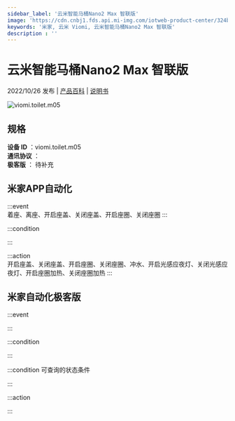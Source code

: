 ```yaml
---
sidebar_label: '云米智能马桶Nano2 Max 智联版'
image: 'https://cdn.cnbj1.fds.api.mi-img.com/iotweb-product-center/324bbed822ae6aeeaee02d8c3b2249e0_1661413226372.png?GalaxyAccessKeyId=AKVGLQWBOVIRQ3XLEW&Expires=9223372036854775807&Signature=57TRyRH1M/EXWEfKuLXPKABdu+Q='
keywords: '米家, 云米 Viomi, 云米智能马桶Nano2 Max 智联版'
description : ''
---
```

# 云米智能马桶Nano2 Max 智联版

2022/10/26 发布 | [产品百科](https://home.mi.com/webapp/content/baike/product/index.html?model=viomi.toilet.m05/) | [说明书](https://home.mi.com/views/introduction.html?model=viomi.toilet.m05&region=cn)

![viomi.toilet.m05](https://cdn.cnbj1.fds.api.mi-img.com/iotweb-product-center/324bbed822ae6aeeaee02d8c3b2249e0_1661413226372.png?GalaxyAccessKeyId=AKVGLQWBOVIRQ3XLEW&Expires=9223372036854775807&Signature=57TRyRH1M/EXWEfKuLXPKABdu+Q=)

## 规格  
> 
**设备 ID** ：viomi.toilet.m05  
**通讯协议** ：  
**极客版**  ： 待补充 


## 米家APP自动化  

:::event  
着座、离座、开启座盖、关闭座盖、开启座圈、关闭座圈
:::

:::condition  

:::

:::action   
开启座盖、关闭座盖、开启座圈、关闭座圈、冲水、开启光感应夜灯、关闭光感应夜灯、开启座圈加热、关闭座圈加热
:::

## 米家自动化极客版  

:::event  

:::

:::condition  

:::

:::condition 可查询的状态条件  

:::

:::action  

:::

        
